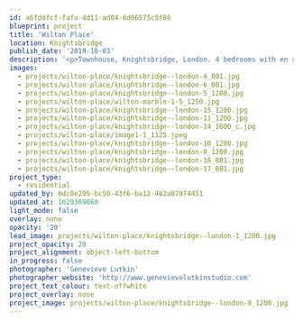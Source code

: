 ```yaml
---
id: a6fddfcf-fafa-4d11-ad04-6d06575c5f86
blueprint: project
title: 'Wilton Place'
location: Knightsbridge
publish_date: '2019-10-03'
description: '<p>Townhouse, Knightsbridge, London. 4 bedrooms with en suites, 2 receptions, roof terrace and kitchen garden. A contemporary realisation of a tranquil oasis that stays faithful to its townhouse history.</p>'
images:
  - projects/wilton-place/knightsbridge--london-4_801.jpg
  - projects/wilton-place/knightsbridge--london-6_801.jpg
  - projects/wilton-place/knightsbridge--london-5_1200.jpg
  - projects/wilton-place/wilton-marble-1-5_1250.jpg
  - projects/wilton-place/knightsbridge--london-15_1200.jpg
  - projects/wilton-place/knightsbridge--london-11_1200.jpg
  - projects/wilton-place/knightsbridge--london-14_1600_c.jpg
  - projects/wilton-place/image1-1_1125.jpeg
  - projects/wilton-place/knightsbridge--london-10_1200.jpg
  - projects/wilton-place/knightsbridge--london-8_1200.jpg
  - projects/wilton-place/knightsbridge--london-16_801.jpg
  - projects/wilton-place/knightsbridge--london-17_801.jpg
project_type:
  - residential
updated_by: 6dc8e295-bc50-43f6-ba12-462a87874451
updated_at: 1629369060
light_mode: false
overlay: none
opacity: '20'
lead_image: projects/wilton-place/knightsbridge--london-1_1200.jpg
project_opacity: 20
project_alignment: object-left-bottom
in_progress: false
photographer: 'Genevieve Lutkin'
photographer_website: 'http://www.genevievelutkinstudio.com'
project_text_colour: text-offwhite
project_overlay: none
project_image: projects/wilton-place/knightsbridge--london-8_1200.jpg
---
```


